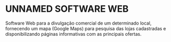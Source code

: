 # UNNAMED SOFTWARE WEB
Software Web para a divulgação comercial de um determinado local, fornecendo um mapa (Google Maps) para pesquisa das lojas cadastradas e disponibilizando páginas informativas com as principais ofertas.
